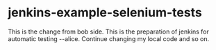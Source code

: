 # jenkins-example-selenium-tests
This is the change from bob side.
This is the preparation of jenkins for automatic testing --alice.
Continue changing my local code and so on. 
